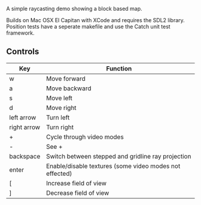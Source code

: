 A simple raycasting demo showing a block based map.

Builds on Mac OSX El Capitan with XCode and requires the SDL2 library. Position tests have a seperate makefile and use the Catch unit test framework.

Controls
--------

|Key            | Function    |
|---------------|-------------|
| w             | Move forward |
| a             | Move backward |
| s             | Move left |
| d             | Move right |
| left arrow    | Turn left |
| right arrow   | Turn right |
| +             | Cycle through video modes |
| -             | See + |
| backspace     | Switch between stepped and gridline ray projection |
| enter         | Enable/disable textures (some video modes not effected) |
| [             | Increase field of view |
| ]             | Decrease field of view | 

